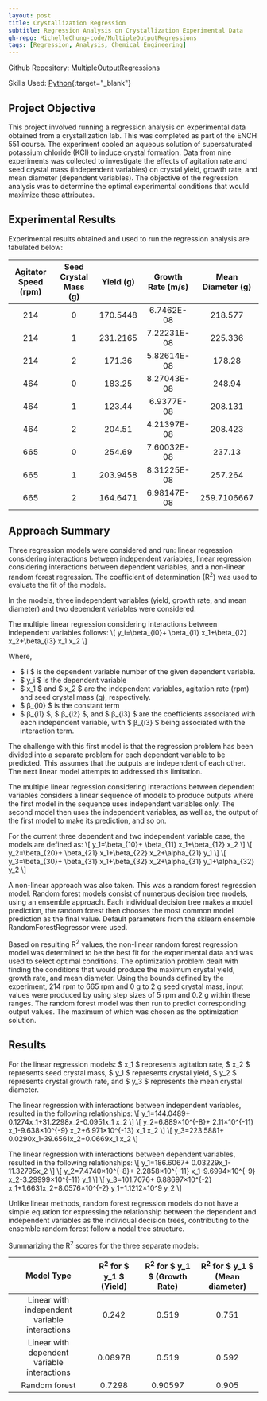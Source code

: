 ```yaml
---
layout: post
title: Crystallization Regression
subtitle: Regression Analysis on Crystallization Experimental Data 
gh-repo: MichelleChung-code/MultipleOutputRegressions
tags: [Regression, Analysis, Chemical Engineering]
---
```

Github Repository: [MultipleOutputRegressions](https://github.com/MichelleChung-code/MultipleOutputRegressions)

Skills Used: [Python](https://www.python.org/){:target="_blank"}

## Project Objective

This project involved running a regression analysis on experimental data obtained from a crystallization lab. This was completed as part of the ENCH 551 course.  The experiment cooled an aqueous solution of supersaturated potassium chloride (KCl) to induce crystal formation. Data from nine experiments was collected to investigate the effects of agitation rate and seed crystal mass (independent variables) on crystal yield, growth rate, and mean diameter (dependent variables). The objective of the regression analysis was to determine the optimal experimental conditions that would maximize these attributes.

## Experimental Results

Experimental results obtained and used to run the regression analysis are tabulated below:

| Agitator Speed (rpm) | Seed Crystal Mass (g) | Yield (g) | Growth Rate (m/s) | Mean Diameter (g) |
| :------------------: |:--------------------: | :-------: | :---------------: | :---------------: |
| 214 | 0 | 170.5448 | 6.7462E-08 | 218.577 |
| 214	| 1	| 231.2165 | 7.22231E-08	| 225.336 | 
| 214	| 2	| 171.36	| 5.82614E-08	| 178.28 | 
| 464	| 0	| 183.25	| 8.27043E-08	| 248.94 |
| 464	| 1	| 123.44	| 6.9377E-08	| 208.131 |
| 464	| 2	| 204.51	| 4.21397E-08	| 208.423 |
| 665	| 0	| 254.69	| 7.60032E-08	| 237.13 |
| 665	| 1	| 203.9458	| 8.31225E-08	| 257.264 |
| 665	| 2	| 164.6471	| 6.98147E-08	| 259.7106667 |

## Approach Summary

Three regression models were considered and run: linear regression considering interactions between independent variables, linear regression considering interactions between dependent variables, and a non-linear random forest regression.  The coefficient of determination (R<sup>2</sup>) was used to evaluate the fit of the models.  

In the models, three independent variables (yield, growth rate, and mean diameter) and two dependent variables were considered.

The multiple linear regression considering interactions between independent variables follows:
\\[ y_i=\beta_{i0}+ \beta_{i1} x_1+\beta_{i2} x_2+\beta_{i3} x_1 x_2 \\]

Where, 
- $ i $ is the dependent variable number of the given dependent variable. 
- $ y_i $ is the dependent variable 
- $ x_1 $  and $ x_2 $ are the independent variables, agitation rate (rpm) and seed crystal mass (g), respectively.  
- $ β_{i0} $  is the constant term
- $ β_{i1} $, $ β_{i2} $, and $ β_{i3} $ are the coefficients associated with each independent variable, with $ β_{i3} $ being associated with the interaction term.

The challenge with this first model is that the regression problem has been divided into a separate problem for each dependent variable to be predicted.  This assumes that the outputs are independent of each other.  The next linear model attempts to addressed this limitation.

The multiple linear regression considering interactions between dependent variables considers a linear sequence of models to produce outputs where the first model in the sequence uses independent variables only.  The second model then uses the independent variables, as well as, the output of the first model to make its prediction, and so on.

For the current three dependent and two independent variable case, the models are defined as:
\\[ y_1=\beta_{10}+ \beta_{11} x_1+\beta_{12} x_2 \\]
\\[ y_2=\beta_{20}+ \beta_{21} x_1+\beta_{22} x_2+\alpha_{21} y_1 \\]
\\[ y_3=\beta_{30}+ \beta_{31} x_1+\beta_{32} x_2+\alpha_{31} y_1+\alpha_{32} y_2 \\]

A non-linear approach was also taken.  This was a random forest regression model.   Random forest models consist of numerous decision tree models, using an ensemble approach.  Each individual decision tree makes a model prediction, the random forest then chooses the most common model prediction as the final value.  Default parameters from the sklearn ensemble RandomForestRegressor were used.

Based on resulting  R<sup>2</sup> values, the non-linear random forest regression model was determined to be the best fit for the experimental data and was used to select optimal conditions.  The optimization problem dealt with finding the conditions that would produce the maximum crystal yield, growth rate, and mean diameter.  Using the bounds defined by the experiment, 214 rpm to 665 rpm and 0 g to 2 g seed crystal mass, input values were produced by using step sizes of 5 rpm and 0.2 g within these ranges. The random forest model was then run to predict corresponding output values.  The maximum of which was chosen as the optimization solution.  

## Results

For the linear regression models: $ x_1 $ represents agitation rate, $ x_2 $ represents seed crystal mass, $ y_1 $ represents crystal yield, $ y_2 $ represents crystal growth rate, and $ y_3 $ represents the mean crystal diameter.  

The linear regression with interactions between independent variables, resulted in the following relationships:
\\[ y_1=144.0489+ 0.1274x_1+31.2298x_2-0.0951x_1 x_2 \\]
\\[ y_2=6.889×10^{-8}+ 2.11×10^{-11} x_1-9.638×10^{-9} x_2+6.971×10^{-13} x_1 x_2 \\]
\\[ y_3=223.5881+ 0.0290x_1-39.6561x_2+0.0669x_1 x_2 \\]

The linear regression with interactions between dependent variables, resulted in the following relationships:
\\[ y_1=186.6067+ 0.03229x_1-11.32795x_2 \\]
\\[ y_2=7.4740×10^{-8}+ 2.2858×10^{-11} x_1-9.6994×10^{-9} x_2-3.29999×10^{-11} y_1 \\]
\\[ y_3=101.7076+ 6.88697×10^{-2} x_1+1.6631x_2+8.0576×10^{-2} y_1+1.1212×10^9 y_2 \\]

Unlike linear methods, random forest regression models do not have a simple equation for expressing the relationship between the dependent and independent variables as the individual decision trees, contributing to the ensemble random forest follow a nodal tree structure.

Summarizing the R<sup>2</sup> scores for the three separate models:

| Model Type | R<sup>2</sup> for $ y_1 $ (Yield) | R<sup>2</sup> for $ y_1 $ (Growth Rate) | R<sup>2</sup> for $ y_1 $ (Mean diameter) | 
| :---: |:---: | :---: | :---: | 
| Linear with independent variable interactions | 0.242 | 0.519 | 0.751 | 
| Linear with dependent variable interactions	| 0.08978	| 0.519 | 0.592	| 
| Random forest	| 0.7298	| 0.90597	| 0.905	| 




	


